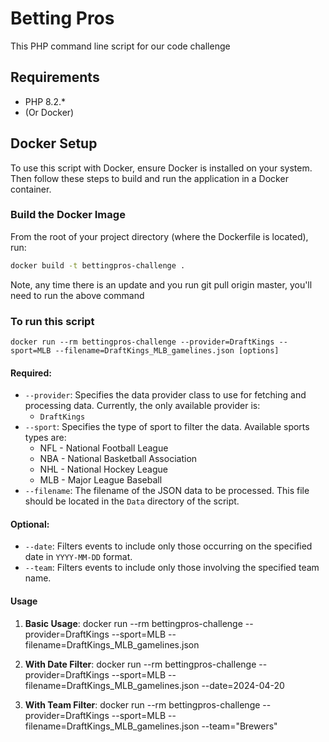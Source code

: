 # Betting Pros

This PHP command line script for our code challenge

## Requirements

- PHP 8.2.*
- (Or Docker)

## Docker Setup

To use this script with Docker, ensure Docker is installed on your system. Then follow these steps to build and run the
application in a Docker container.

### Build the Docker Image

From the root of your project directory (where the Dockerfile is located), run:

```bash
docker build -t bettingpros-challenge .
```

Note, any time there is an update and you run git pull origin master, you'll need to run the above command

### To run this script

```docker run --rm bettingpros-challenge --provider=DraftKings --sport=MLB --filename=DraftKings_MLB_gamelines.json [options]```

#### Required:

- `--provider`: Specifies the data provider class to use for fetching and processing data. Currently, the only available
  provider is:
    - `DraftKings`
- `--sport`: Specifies the type of sport to filter the data. Available sports types are:
    - NFL - National Football League
    - NBA - National Basketball Association
    - NHL - National Hockey League
    - MLB - Major League Baseball
- `--filename`: The filename of the JSON data to be processed. This file should be located in the `Data` directory of
  the script.

#### Optional:

- `--date`: Filters events to include only those occurring on the specified date in `YYYY-MM-DD` format.
- `--team`: Filters events to include only those involving the specified team name.

#### Usage
1. **Basic Usage**:
   docker run --rm bettingpros-challenge --provider=DraftKings --sport=MLB --filename=DraftKings_MLB_gamelines.json

2. **With Date Filter**:
   docker run --rm bettingpros-challenge --provider=DraftKings --sport=MLB --filename=DraftKings_MLB_gamelines.json --date=2024-04-20

3. **With Team Filter**:
   docker run --rm bettingpros-challenge --provider=DraftKings --sport=MLB --filename=DraftKings_MLB_gamelines.json --team="Brewers"



